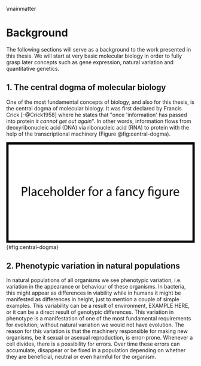 \mainmatter

# Background

The following sections will serve as a background to the work presented in this thesis. We will start at very basic molecular biology in order to fully grasp later concepts such as gene expression, natural variation and quantitative genetics.

## 1. The central dogma of molecular biology

One of the most fundamental concepts of biology, and also for this thesis, is the central dogma of molecular biology. It was first declared by Francis Crick [-@Crick1958] where he states that "once 'information' has passed into protein *it cannot get out again*". In other words, information flows from deoxyribonucleic acid (DNA) via ribonucleic acid (RNA) to protein with the help of the transcriptional machinery (Figure @fig:central-dogma).

![The central dogma][central-dogma]{#fig:central-dogma}

[central-dogma]: figures/placeholder.png

## 2. Phenotypic variation in natural populations

In natural populations of all organisms we see phenotypic variation, i.e. variation in the appearance or behaviour of these organisms. In bacteria, this might appear as differences in viability while in humans it might be manifested as differences in height, just to mention a couple of simple examples. This variability can be a result of environment, EXAMPLE HERE, or it can be a direct result of genotypic differences. This variation in phenotype is a manifestation of one of the most fundamental requirements for evolution; without natural variation we would not have evolution. The reason for this variation is that the machinery responsible for making new organisms, be it sexual or asexual reproduction, is error-prone. Whenever a cell divides, there is a possibility for errors. Over time these errors can accumulate, disappear or be fixed in a population depending on whether they are beneficial, neutral or even harmful for the organism.
